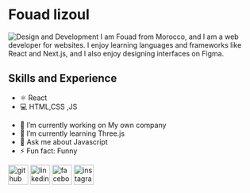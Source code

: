 # Fouad lizoul
![Design and Development](https://media.licdn.com/dms/image/D4E16AQGooHFhFfhUAw/profile-displaybackgroundimage-shrink_350_1400/0/1708460868665?e=1718236800&v=beta&t=CX-5fp2iXwpTZUGtLeonNd6K9xwXrB4HaO9UjJS1OP4)
I am Fouad from Morocco, and I am a web developer for websites. I enjoy learning languages and frameworks like React and Next.js, and I also enjoy designing interfaces on Figma.

## Skills and Experience
* ⚛ React
* 💻 HTML,CSS ,JS

- 🔭 I’m currently working on My own company 
- 🌱 I’m currently learning Three.js 
- 💬 Ask me about Javascript 
- ⚡ Fun fact: Funny 


[<img src='https://cdn.jsdelivr.net/npm/simple-icons@3.0.1/icons/github.svg' alt='github' height='40'>](https://github.com/fouadlizoullizoul)  [<img src='https://cdn.jsdelivr.net/npm/simple-icons@3.0.1/icons/linkedin.svg' alt='linkedin' height='40'>](https://www.linkedin.com/in/fouad-lizoul/)  [<img src='https://cdn.jsdelivr.net/npm/simple-icons@3.0.1/icons/facebook.svg' alt='facebook' height='40'>](https://www.facebook.com/fouadlizoul)  [<img src='https://cdn.jsdelivr.net/npm/simple-icons@3.0.1/icons/instagram.svg' alt='instagram' height='40'>](https://www.instagram.com/fouad_lizoul0/)  

